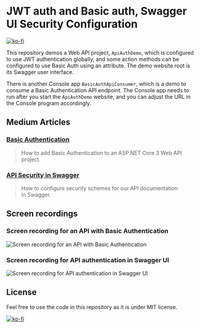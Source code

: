 # JWT auth and Basic auth, Swagger UI Security Configuration

[![ko-fi](https://ko-fi.com/img/githubbutton_sm.svg)](https://ko-fi.com/I3I63W4OK)

This repository demos a Web API project, `ApiAuthDemo`, which is configured to use JWT authentication globally, and some action methods can be configured to use Basic Auth using an attribute. The demo website root is its Swagger user interface.

There is another Console app `BasicAuthApiConsumer`, which is a demo to consume a Basic Authentication API endpoint. The Console app needs to run after you start the `ApiAuthDemo` website, and you can adjust the URL in the Console program accordingly.

## Medium Articles

### [Basic Authentication](https://codeburst.io/adding-basic-authentication-to-an-asp-net-core-web-api-project-5439c4cf78ee)

> How to add Basic Authentication to an ASP.NET Core 3 Web API project.

### [API Security in Swagger](https://codeburst.io/api-security-in-swagger-f2afff82fb8e)

> How to configure security schemes for our API documentation in Swagger.

## Screen recordings

### Screen recording for an API with Basic Authentication

![Screen recording for an API with Basic Authentication](./basic-auth-edge.gif)

### Screen recording for API authentication in Swagger UI

![Screen recording for API authentication in Swagger UI](./swagger-auth.gif)

## License

Feel free to use the code in this repository as it is under MIT license.

[![ko-fi](https://ko-fi.com/img/githubbutton_sm.svg)](https://ko-fi.com/I3I63W4OK)
